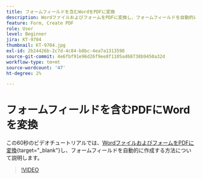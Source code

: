 ```yaml
---
title: フォームフィールドを含むWordをPDFに変換
description: WordファイルおよびフォームをPDFに変換し、フォームフィールドを自動的に作成
feature: Form, Create PDF
role: User
level: Beginner
jira: KT-9704
thumbnail: KT-9704.jpg
exl-id: 2b24426b-2c7d-4c84-b8bc-4ea7a1313598
source-git-commit: 4e6fbf91e96d26f9ee8f1105ad68738b9450a32d
workflow-type: tm+mt
source-wordcount: '47'
ht-degree: 2%

---
```


# フォームフィールドを含むPDFにWordを変換

この60秒のビデオチュートリアルでは、[WordファイルおよびフォームをPDFに変換](https://www.adobe.com/jp/acrobat/online/word-to-pdf.html){target="_blank"}し、フォームフィールドを自動的に作成する方法について説明します。

>[!VIDEO](https://video.tv.adobe.com/v/347092?quality=12&learn=on&hidetitle=true&captions=jpn)
